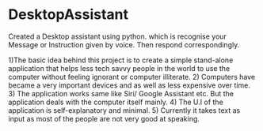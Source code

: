 # DesktopAssistant
Created a Desktop assistant using python. which is recognise your Message or Instruction given by voice. Then respond correspondingly.

1)The basic idea behind this project is to create a simple stand-alone
application that helps less tech savvy people in the world to use the computer
without feeling ignorant or computer illiterate.
2) Computers have became a very important devices and as well as
less expensive over time.
3) The application works same like Siri/ Google Assistant etc. But the
application deals with the computer itself mainly.
4) The U.I of the application is self-explanatory and minimal.
5) Currently it takes text as input as most of the people are not very
good at speaking.
